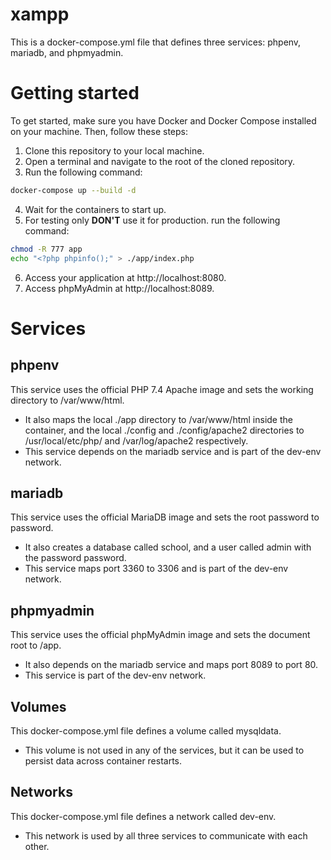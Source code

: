 # xampp
This is a docker-compose.yml file that defines three services: phpenv, mariadb, and phpmyadmin.

# Getting started

To get started, make sure you have Docker and Docker Compose installed on your machine. Then, follow these steps:

1. Clone this repository to your local machine.
2. Open a terminal and navigate to the root of the cloned repository.
3. Run the following command:
```bash
docker-compose up --build -d
```

4. Wait for the containers to start up.
5. For testing only **DON'T** use it for production. 
run the following command:
```bash
chmod -R 777 app 
echo "<?php phpinfo();" > ./app/index.php
```

6. Access your application at http://localhost:8080.
7. Access phpMyAdmin at http://localhost:8089.

# Services
## phpenv

This service uses the official PHP 7.4 Apache image and sets the working directory to /var/www/html. 
- It also maps the local ./app directory to /var/www/html inside the container, and the local ./config and ./config/apache2 directories to /usr/local/etc/php/ and /var/log/apache2 respectively. 
- This service depends on the mariadb service and is part of the dev-env network.
## mariadb

This service uses the official MariaDB image and sets the root password to password. 
- It also creates a database called school, and a user called admin with the password password. 
- This service maps port 3360 to 3306 and is part of the dev-env network.
## phpmyadmin

This service uses the official phpMyAdmin image and sets the document root to /app. 
- It also depends on the mariadb service and maps port 8089 to port 80. 
- This service is part of the dev-env network.
## Volumes

This docker-compose.yml file defines a volume called mysqldata. 
- This volume is not used in any of the services, but it can be used to persist data across container restarts.
## Networks

This docker-compose.yml file defines a network called dev-env. 
- This network is used by all three services to communicate with each other.
